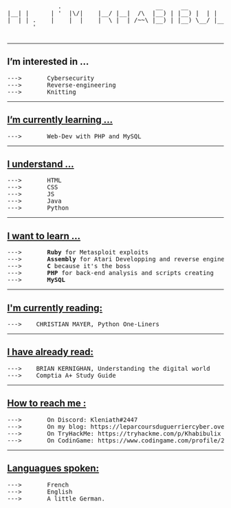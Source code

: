 <pre>
              .                          __     __                   
|__| |      | '  |\/|    |__/ |__|  /\  |__) | |__) |  | |    | |\ | 
|  | | .    |    |  |    |  \ |  | /~~\ |__) | |__) \__/ |___ | | \| 
       '                                                             

</pre>

<hr>

<h2>I’m interested in ...</h2>
<pre>
--->       Cybersecurity
--->       Reverse-engineering
--->       Knitting
</pre>
<hr>

<h2><u>I’m currently learning ... </u></h2>
<pre>
--->       Web-Dev with PHP and MySQL
</pre>

<hr>


<h2><u>I understand ...</u></h2>
<pre>
--->       HTML
--->       CSS
--->       JS
--->       Java
--->       Python
</pre>


<hr>


<h2><u>I want to learn ...</u></h2>
<pre>
--->       <b>Ruby</b> for Metasploit exploits
--->       <b>Assembly</b> for Atari Developping and reverse engineering
--->       <b>C</b> because it's the boss
--->       <b>PHP</b> for back-end analysis and scripts creating
--->       <b>MySQL</b>
</pre>
<hr>

<h2><u> I'm currently reading:</u></h2>
<pre>
--->    CHRISTIAN MAYER, Python One-Liners
</pre>

<hr>

<h2><u> I have already read:</u></h2>
<pre>
--->    BRIAN KERNIGHAN, Understanding the digital world
--->    Comptia A+ Study Guide
</pre>
<hr>


<h2><u>How to reach me :</u></h2>
<pre>
--->       On Discord: Kleniath#2447
--->       On my blog: https://leparcoursduguerriercyber.over-blog.com/
--->       On TryHackMe: https://tryhackme.com/p/Khabibulix
--->       On CodinGame: https://www.codingame.com/profile/26827b623da3faae93412641ebcb3aff3283224
</pre>

<hr>


<h2><u> Languagues spoken: </u></h2>
<pre>
--->       French
--->       English
--->       A little German.
</pre>
<!---
Khabibulix/Khabibulix is a ✨ special ✨ repository because its `README.md` (this file) appears on your GitHub profile.
You can click the Preview link to take a look at your changes.
--->
